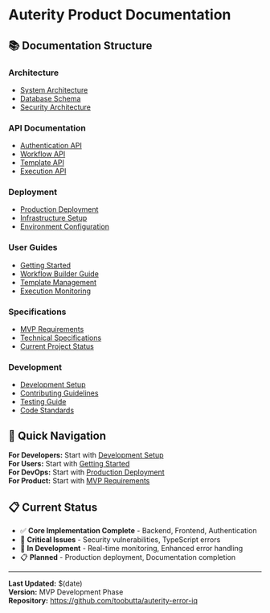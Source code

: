 # Auterity Product Documentation

## 📚 Documentation Structure

### Architecture
- [System Architecture](architecture/system-architecture.md)
- [Database Schema](architecture/database-schema.md)
- [Security Architecture](architecture/security-architecture.md)

### API Documentation
- [Authentication API](api/authentication-api.md)
- [Workflow API](api/workflow-api.md)
- [Template API](api/template-api.md)
- [Execution API](api/execution-api.md)

### Deployment
- [Production Deployment](deployment/production-deployment.md)
- [Infrastructure Setup](deployment/infrastructure-setup.md)
- [Environment Configuration](deployment/environment-config.md)

### User Guides
- [Getting Started](user-guides/getting-started.md)
- [Workflow Builder Guide](user-guides/workflow-builder.md)
- [Template Management](user-guides/template-management.md)
- [Execution Monitoring](user-guides/execution-monitoring.md)

### Specifications
- [MVP Requirements](specifications/mvp-requirements.md)
- [Technical Specifications](specifications/technical-specs.md)
- [Current Project Status](specifications/current-status.md)

### Development
- [Development Setup](development/setup.md)
- [Contributing Guidelines](development/contributing.md)
- [Testing Guide](development/testing.md)
- [Code Standards](development/code-standards.md)

## 🎯 Quick Navigation

**For Developers:** Start with [Development Setup](development/setup.md)  
**For Users:** Start with [Getting Started](user-guides/getting-started.md)  
**For DevOps:** Start with [Production Deployment](deployment/production-deployment.md)  
**For Product:** Start with [MVP Requirements](specifications/mvp-requirements.md)

## 📋 Current Status

- ✅ **Core Implementation Complete** - Backend, Frontend, Authentication
- 🔴 **Critical Issues** - Security vulnerabilities, TypeScript errors
- 🚧 **In Development** - Real-time monitoring, Enhanced error handling
- 📋 **Planned** - Production deployment, Documentation completion

---

**Last Updated:** $(date)  
**Version:** MVP Development Phase  
**Repository:** https://github.com/toobutta/auterity-error-iq